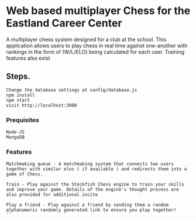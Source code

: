 # Web based multiplayer Chess for the Eastland Career Center
A multiplayer chess system designed for a club at the school. This application allows users to play chess in real time against one-another with rankings in the form of (W/L/ELO) being calculated for each user. Training features also exist

## Steps.
```
Change the database settings at config/database.js
npm install
npm start
visit http://localhost:3000
```

### Prequisites
```
Node-JS
MongoDB
```
### Features
```
Matchmaking queue - A matchmaking system that connects two users together with similar elos ( if available ) and redirects them into a game of Chess.

Train - Play against the Stockfish Chess engine to train your skills and improve your game. Details of the engine's thought process are also provided for additional incite

Play a friend - Play against a friend by sending them a random alphanumeric randomly generated link to ensure you play together!
``

